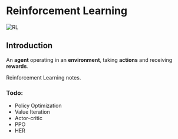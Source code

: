 # Reinforcement Learning
![RL](/images/notes/ReinforcementLearning.png)

## Introduction
An **agent** operating in an **environment**, taking **actions** and receiving **rewards**.

Reinforcement Learning notes. 

### Todo:

* Policy Optimization
* Value Iteration
* Actor-critic
* PPO
* HER


